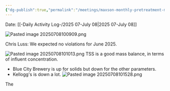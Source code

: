 ```yaml
---
{"dg-publish":true,"permalink":"/meetings/maxson-monthly-pretreatment-meeting-2025-07-july-08/","noteIcon":"","created":"2025-07-08T10:03:46.721-05:00"}
---
```


Date: [[-Daily Activity Log-/2025 07-July 08\|2025 07-July 08]]

![Pasted image 20250708100909.png](/img/user/Pasted%20image%2020250708100909.png)

Chris Luss: We expected no violations for June 2025. 

![Pasted image 20250708101013.png](/img/user/Pasted%20image%2020250708101013.png)
TSS is a good mass balance, in terms of influent concentration.

- Blue City Brewery is up for solids but down for the other parameters.
- Kellogg's is down a lot.
![Pasted image 20250708101528.png](/img/user/Pasted%20image%2020250708101528.png)

The 